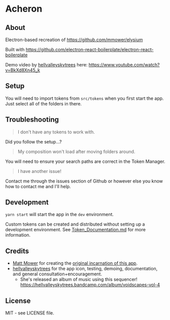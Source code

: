 # Acheron

## About

Electron-based recreation of https://github.com/mmower/elysium

Built with https://github.com/electron-react-boilerplate/electron-react-boilerplate

Demo video by [hellvalleyskytrees](https://twitter.com/hvst_music) here: https://www.youtube.com/watch?v=BkXd8Xn45_k

## Setup

You will need to import tokens from `src/tokens` when you first start the app. Just select all of the folders in there.

## Troubleshooting

>I don't have any tokens to work with.

Did you follow the setup...?

>My composition won't load after moving folders around.

You will need to ensure your search paths are correct in the Token Manager.

>I have another issue!

Contact me through the issues section of Github or however else you know how to contact me and I'll help.

## Development

`yarn start` will start the app in the `dev` environment.

Custom tokens can be created and distributed without setting up a development environment.
See [Token_Documentation.md](./Token_Documentation.md) for more information.

## Credits

* [Matt Mower](https://github.com/mmower) for creating the [original incarnation of this app](https://github.com/mmower/elysium).
* [hellvalleyskytrees](https://twitter.com/hvst_music) for the app icon, testing, demoing, documentation, and general consultation+encouragement.
    * She's released an album of music using this sequencer! https://hellvalleyskytrees.bandcamp.com/album/voidscapes-vol-4

## License

MIT - see LICENSE file.
